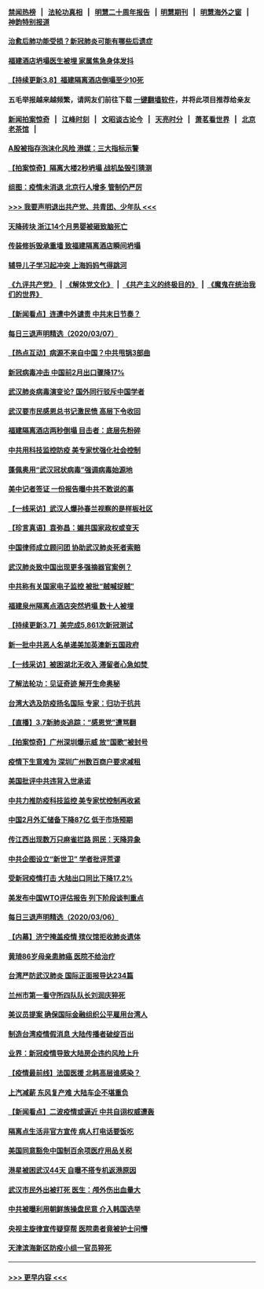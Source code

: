 #### [禁闻热榜](热点新闻.md?=0)  &nbsp;&nbsp;|&nbsp;&nbsp; [法轮功真相](https://github.com/gfw-breaker/truth/blob/master/README.md?=0) &nbsp;&nbsp;|&nbsp;&nbsp; [明慧二十周年报告](https://github.com/gfw-breaker/mh-reports/blob/master/README.md?=0) &nbsp;&nbsp;|&nbsp;&nbsp;[明慧期刊](https://github.com/gfw-breaker/mh-qikan) &nbsp;&nbsp;|&nbsp;&nbsp; [明慧海外之窗](https://github.com/gfw-breaker/mh-news/blob/master/README.md?=0) &nbsp;&nbsp;|&nbsp;&nbsp; [神韵特别报道](https://github.com/gfw-breaker/mh-news/blob/master/shenyun.md?=0)
#### [治愈后肺功能受损？新冠肺炎可能有哪些后遗症](../pages/nsc413/n11923336.md?t=03082003) 
#### [福建酒店坍塌医生被埋 家属焦急身体发抖](../pages/nsc413/n11924090.md?t=03082003) 
#### [【持续更新3.8】福建隔离酒店倒塌至少10死](../pages/nsc413/n11923562.md?t=03082003) 
#### 五毛举报越来越频繁，请网友们前往下载 [一键翻墙软件](https://github.com/gfw-breaker/ssr-accounts)，并将此项目推荐给亲友
#### [新闻拍案惊奇](https://github.com/gfw-breaker/banned-news/blob/master/pages/link4.md) &nbsp;&nbsp;|&nbsp;&nbsp; [江峰时刻](https://github.com/gfw-breaker/banned-news/blob/master/pages/link4.md) &nbsp;&nbsp;|&nbsp;&nbsp; [文昭谈古论今](https://github.com/gfw-breaker/banned-news/blob/master/pages/link4.md) &nbsp;&nbsp;|&nbsp;&nbsp; [天亮时分](https://github.com/gfw-breaker/banned-news/blob/master/pages/link4.md) &nbsp;&nbsp;|&nbsp;&nbsp; [萧茗看世界](https://github.com/gfw-breaker/banned-news/blob/master/pages/link4.md) &nbsp;&nbsp;|&nbsp;&nbsp; [北京老茶馆](https://github.com/gfw-breaker/banned-news/blob/master/pages/link4.md) &nbsp;&nbsp;|&nbsp;&nbsp; 
#### [A股被指存泡沫化风险 港媒：三大指标示警](../pages/nsc413/n11923886.md?t=03082003) 
#### [【拍案惊奇】隔离大楼2秒坍塌 战机坠毁引猜测](../pages/nsc413/n11923925.md?t=03082003) 
#### [组图：疫情未消退 北京行人增多 管制仍严厉](../pages/nsc413/n11923540.md?t=03082003) 
#### [>>> 我要声明退出共产党、共青团、少年队 <<<](https://github.com/begood0513/goodnews/blob/master/quit/letter.md) 
#### [天降砖块 浙江14个月男婴被砸致脑死亡](../pages/nsc413/n11923800.md?t=03082003) 
#### [传装修拆毁承重墙 致福建隔离酒店瞬间坍塌](../pages/nsc413/n11923706.md?t=03082003) 
#### [辅导儿子学习起冲突 上海妈妈气得跳河](../pages/nsc413/n11923809.md?t=03082003) 
#### [《九评共产党》](https://github.com/begood0513/9ping.md/blob/master/README.md) &nbsp;|&nbsp; [《解体党文化》](../../../../jtdwh.md/blob/master/README.md)  &nbsp;|&nbsp; [《共产主义的终极目的》](../../../../gczydzjmd.md/blob/master/README.md) &nbsp;|&nbsp; [《魔鬼在统治我们的世界》](../../../../mgztzwmdsj.md/blob/master/README.md) 
#### [【新闻看点】连遭中外谴责 中共末日节奏？](../pages/nsc413/n11923402.md?t=03082003) 
#### [每日三退声明精选（2020/03/07）](../pages/nsc413/n11923653.md?t=03082003) 
#### [【热点互动】病源不来自中国？中共甩锅3部曲](../pages/nsc413/n11923404.md?t=03082003) 
#### [新冠病毒冲击 中国前2月出口骤降17%](../pages/nsc413/n11923453.md?t=03082003) 
#### [武汉肺炎病毒演变论? 国外同行驳斥中国学者](../pages/nsc413/n11923064.md?t=03082003) 
#### [武汉要市民感恩总书记激民愤 高层下令收回](../pages/nsc413/n11923221.md?t=03082003) 
#### [福建隔离酒店两秒倒塌 目击者：底层先粉碎](../pages/nsc413/n11923398.md?t=03082003) 
#### [中共用科技监控防疫 美专家忧强化社会控制](../pages/nsc413/n11923236.md?t=03082003) 
#### [蓬佩奥用“武汉冠状病毒”强调病毒始源地](../pages/nsc413/n11923252.md?t=03082003) 
#### [美中记者签证 一份报告曝中共不敢说的事](../pages/nsc413/n11923242.md?t=03082003) 
#### [【一线采访】武汉人爆孙春兰视察的是样板社区](../pages/nsc413/n11923069.md?t=03082003) 
#### [【珍言真语】袁弥昌：媚共国家政权或变天](../pages/nsc413/n11923199.md?t=03082003) 
#### [中国律师成立顾问团 协助武汉肺炎死者索赔](../pages/nsc413/n11923117.md?t=03082003) 
#### [武汉肺炎致中国出现更多强摘器官案例？](../pages/nsc413/n11923089.md?t=03082003) 
#### [中共称有关国家电子监控 被批“贼喊捉贼”](../pages/nsc413/n11922877.md?t=03082003) 
#### [福建泉州隔离点酒店突然坍塌 数十人被埋](../pages/nsc413/n11922826.md?t=03082003) 
#### [【持续更新3.7】美完成5,861次新冠测试](../pages/nsc413/n11921647.md?t=03082003) 
#### [新一批中共恶人名单递美加英澳新五国政府](../pages/nsc413/n11922727.md?t=03082003) 
#### [【一线采访】被困湖北无收入 滞留者心急如焚 ](../pages/nsc413/n11922709.md?t=03082003) 
#### [了解法轮功：见证奇迹 解开生命奥秘](../pages/nsc413/n11922778.md?t=03082003) 
#### [台湾大选及防疫扬名国际 专家：归功于抗共](../pages/nsc413/n11921955.md?t=03082003) 
#### [【直播】3.7新肺炎追踪：“感恩党”遭骂翻](../pages/nsc413/n11922690.md?t=03082003) 
#### [【拍案惊奇】广州深圳爆示威 放“国歌”被封号](../pages/nsc413/n11921679.md?t=03082003) 
#### [疫情下生意难为 深圳广州数百商户要求减租](../pages/nsc413/n11922392.md?t=03082003) 
#### [美国批评中共违背入世承诺](../pages/nsc413/n11922430.md?t=03082003) 
#### [中共力推防疫科技监控 美专家忧控制再收紧](../pages/nsc413/n11922329.md?t=03082003) 
#### [中国2月外汇储备下降87亿 低于市场预期](../pages/nsc413/n11922091.md?t=03082003) 
#### [传江西出现数万只麻雀拦路 网民：天降异象](../pages/nsc413/n11922160.md?t=03082003) 
#### [中共企图设立“新世卫” 学者批评荒谬](../pages/nsc413/n11921839.md?t=03082003) 
#### [受新冠疫情打击 大陆出口同比下降17.2%](../pages/nsc413/n11921736.md?t=03082003) 
#### [美发布中国WTO评估报告 列下阶段谈判重点](../pages/nsc413/n11921572.md?t=03082003) 
#### [每日三退声明精选（2020/03/06）](../pages/nsc413/n11921953.md?t=03082003) 
#### [【内幕】济宁掩盖疫情 殡仪馆拒收肺炎遗体](../pages/nsc413/n11917871.md?t=03082003) 
#### [黄琦86岁母亲患肺癌 医院不给治疗](../pages/nsc413/n11921840.md?t=03082003) 
#### [台湾严防武汉肺炎 国际正面报导达234篇](../pages/nsc413/n11921737.md?t=03082003) 
#### [兰州市第一看守所四队队长刘润庆猝死](../pages/nsc413/n11920358.md?t=03082003) 
#### [美议员提案 确保国际金融组织公平雇用台湾人](../pages/nsc413/n11921691.md?t=03082003) 
#### [制造台湾疫情假消息 大陆传播者破绽百出](../pages/nsc413/n11921050.md?t=03082003) 
#### [业界：新冠疫情导致大陆房企违约风险上升](../pages/nsc413/n11921549.md?t=03082003) 
#### [【疫情最前线】法国医援 北韩高层谁感染？](../pages/nsc413/n11920850.md?t=03082003) 
#### [上汽减薪 东风复产难 大陆车企不堪重负](../pages/nsc413/n11921202.md?t=03082003) 
#### [【新闻看点】二波疫情或逼近 中共自诩权威遭轰](../pages/nsc413/n11920942.md?t=03082003) 
#### [隔离点生活非官方宣传 病人打电话要饭吃](../pages/nsc413/n11921264.md?t=03082003) 
#### [美国同意豁免中国制百余项医疗用品关税](../pages/nsc413/n11921400.md?t=03082003) 
#### [港星被困武汉44天 自曝不搭专机返港原因](../pages/nsc413/n11920926.md?t=03082003) 
#### [武汉市民外出被打死 医生：颅外伤出血量大](../pages/nsc413/n11921303.md?t=03082003) 
#### [中共被曝利用朝鲜族操盘民意 介入韩国选举](../pages/nsc413/n11921006.md?t=03082003) 
#### [央视主旋律宣传疑穿帮 医院患者竟被护士问懵](../pages/nsc413/n11921219.md?t=03082003) 
#### [天津滨海新区防疫小组一官员猝死](../pages/nsc413/n11921205.md?t=03082003) 

----
#### [ >>> 更早内容 <<< ](../indexes/nsc413-earlier.md)
